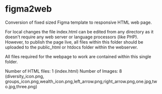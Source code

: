 # figma2web
Conversion of fixed sized Figma template to responsive HTML web page.

For local changes the file index.html can be edited from any directory as it doesn't require any web server or language processors (like PHP). However, to publish the page live, all files within this folder should be uploaded to the public_html or htdocs folder within the webserver. 

All files required for the webpage to work are contained within this single folder.

Number of HTML files: 1 (index.html)
Number of Images: 8 (diversity_icon.png, groups_icon.png,wealth_icon.png,left_arrow.png,right_arrow.png,one.jpg,two.jpg,three.png)


